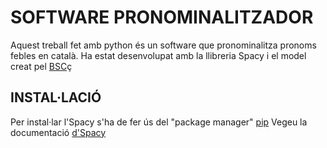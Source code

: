 # SOFTWARE PRONOMINALITZADOR

Aquest treball fet amb python és un software que pronominalitza pronoms febles en català.
Ha estat desenvolupat amb la llibreria Spacy i el model creat pel [BSC](https://github.com/TeMU-BSC/spacy)ç

## INSTAL·LACIÓ

Per instal·lar l'Spacy s'ha de fer ús del "package manager" [pip](https://pip.pypa.io/en/stable/)
Vegeu la documentació [d'Spacy](https://spacy.io/usage)

